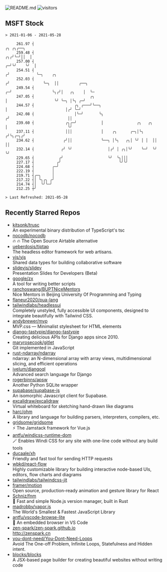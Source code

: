![README.md](https://github.com/Gerhut/Gerhut/workflows/README.md/badge.svg)
![visitors](https://visitors.vercel.app/Gerhut/Gerhut?token=8cf69d1f6813d272ef062726b6070c9be4ff72038cfe5a7ded7384a8da65d866)

## MSFT Stock

```
> 2021-01-06 - 2021-05-28

     261.97 ┤                                                                    ╭╮ ╭╮╭──╮                       
     259.48 ┤                                                                 ╭╮╭╯╰─╯││  │                       
     257.00 ┤                                                               ╭─╯╰╯    ╰╯  │                       
     254.51 ┤                                                              ╭╯            ╰─╮    ╭╮               
     252.03 ┤                                                             ╭╯               ╰─╮  ││         ╭──╮  
     249.54 ┤                                                           ╭─╯                  ╰╮╭╯│   ╭╮    │  ╰─ 
     247.05 ┤                         ╭╮                                │                     ╰╯ ╰─╮ │╰╮ ╭─╯     
     244.57 ┤                  ╭╮ ╭───╯╰──╮                             │                          │╭╯ ╰─╯       
     242.08 ┤                  │╰─╯       ╰╮                           ╭╯                          ││            
     239.60 ┤              ╭╮╭─╯           │               ╭╮   ╭╮     │                           ╰╯            
     237.11 ┤              │││             │    ╭╮      ╭─╮│╰╮ ╭╯╰╮╭─╮╭╯                                         
     234.62 ┤             ╭╯││             ╰──╮ │╰╮   ╭╮│ ╰╯ │ │  ││ ││                                          
     232.14 ┤            ╭╯ ╰╯                │╭╯ │ ╭╮│╰╯    ╰─╯  ╰╯ ╰╯                                          
     229.65 ┤           ╭╯                    ╰╯  ╰╮│││                                                          
     227.17 ┤          ╭╯                          ╰╯╰╯                                                          
     224.68 ┤        ╭─╯                                                                                         
     222.19 ┤        │                                                                                           
     219.71 ┤╭─╮     │                                                                                           
     217.22 ┤│ ╰╮╭╮ ╭╯                                                                                           
     214.74 ┤│  ╰╯╰─╯                                                                                            
     212.25 ┼╯                                                                                                   

> Last Refreshed: 2021-05-28
```

## Recently Starred Repos

- [kitsonk/trusc](https://github.com/kitsonk/trusc)  
  An experimental binary distribution of TypeScript's tsc
- [nocodb/nocodb](https://github.com/nocodb/nocodb)  
  🔥 🔥  The Open Source Airtable alternative
- [ueberdosis/tiptap](https://github.com/ueberdosis/tiptap)  
  The headless editor framework for web artisans.
- [yjs/yjs](https://github.com/yjs/yjs)  
  Shared data types for building collaborative software
- [slidevjs/slidev](https://github.com/slidevjs/slidev)  
  Presentation Slides for Developers (Beta)
- [google/zx](https://github.com/google/zx)  
  A tool for writing better scripts
- [ranchoswang/BUPTNiceMentors](https://github.com/ranchoswang/BUPTNiceMentors)  
  Nice Mentors in Beijing University Of Programming and Typing 
- [flaneur2020/pua-lang](https://github.com/flaneur2020/pua-lang)  
- [tailwindlabs/headlessui](https://github.com/tailwindlabs/headlessui)  
  Completely unstyled, fully accessible UI components, designed to integrate beautifully with Tailwind CSS.
- [andybrewer/mvp](https://github.com/andybrewer/mvp)  
  MVP.css — Minimalist stylesheet for HTML elements
- [django-tastypie/django-tastypie](https://github.com/django-tastypie/django-tastypie)  
  Creating delicious APIs for Django apps since 2010.
- [maryrosecook/gitlet](https://github.com/maryrosecook/gitlet)  
  Git implemented in JavaScript
- [rust-ndarray/ndarray](https://github.com/rust-ndarray/ndarray)  
  ndarray: an N-dimensional array with array views, multidimensional slicing, and efficient operations
- [ivelum/djangoql](https://github.com/ivelum/djangoql)  
  Advanced search language for Django
- [rogerbinns/apsw](https://github.com/rogerbinns/apsw)  
  Another Python SQLite wrapper
- [supabase/supabase-js](https://github.com/supabase/supabase-js)  
  An isomorphic Javascript client for Supabase.
- [excalidraw/excalidraw](https://github.com/excalidraw/excalidraw)  
  Virtual whiteboard for sketching hand-drawn like diagrams
- [harc/ohm](https://github.com/harc/ohm)  
  A library and language for building parsers, interpreters, compilers, etc.
- [gridsome/gridsome](https://github.com/gridsome/gridsome)  
  ⚡️ The Jamstack framework for Vue.js
- [antfu/windicss-runtime-dom](https://github.com/antfu/windicss-runtime-dom)  
  🪄 Enables Windi CSS for any site with one-line code without any build tools 
- [ducaale/xh](https://github.com/ducaale/xh)  
  Friendly and fast tool for sending HTTP requests
- [wbkd/react-flow](https://github.com/wbkd/react-flow)  
  Highly customizable library for building interactive node-based UIs, editors, flow charts and diagrams 
- [tailwindlabs/tailwindcss-jit](https://github.com/tailwindlabs/tailwindcss-jit)  
- [framer/motion](https://github.com/framer/motion)  
  Open source, production-ready animation and gesture library for React
- [Schniz/fnm](https://github.com/Schniz/fnm)  
  🚀 Fast and simple Node.js version manager, built in Rust
- [madrobby/vapor.js](https://github.com/madrobby/vapor.js)  
  The World's Smallest & Fastest JavaScript Library
- [antfu/vscode-browse-lite](https://github.com/antfu/vscode-browse-lite)  
  🚀 An embedded browser in VS Code
- [zen-spark/zen-spark.github.io](https://github.com/zen-spark/zen-spark.github.io)  
  http://zenspark.cn
- [you-dont-need/You-Dont-Need-Loops](https://github.com/you-dont-need/You-Dont-Need-Loops)  
  Avoid The One-off Problem, Infinite Loops, Statefulness and Hidden intent.
- [blocks/blocks](https://github.com/blocks/blocks)  
  A JSX-based page builder for creating beautiful websites without writing code
